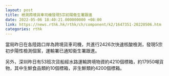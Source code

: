 ```yaml
---
layout: post
title: 檢測跨境貨車司機發現5宗初陽衞生署跟進
date: 2022-05-06 18:40:21.000000000 +08:00
link: https://news.rthk.hk/rthk/ch/component/k2/1647351-20220506.htm
categories: rthk
---
```


當局昨日在各陸路口岸為跨境貨車司機，共進行2426次快速核酸檢測，發現5宗初步陽性檢測個案，運輸署已通知衞生署跟進。

另外，深圳昨日有53班次貨船經水路運輸跨境物資約4210個標箱，約17950噸貨物，其中生鮮食品類約10個標箱，非生鮮類約4200個標箱。
